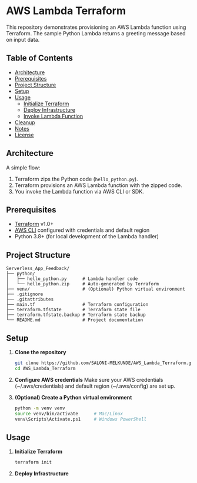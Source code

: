 # AWS Lambda Terraform

This repository demonstrates provisioning an AWS Lambda function using Terraform. The sample Python Lambda returns a greeting message based on input data.

## Table of Contents

- [Architecture](#architecture)
- [Prerequisites](#prerequisites)
- [Project Structure](#project-structure)
- [Setup](#setup)
- [Usage](#usage)
  - [Initialize Terraform](#initialize-terraform)
  - [Deploy Infrastructure](#deploy-infrastructure)
  - [Invoke Lambda Function](#invoke-lambda-function)
- [Cleanup](#cleanup)
- [Notes](#notes)
- [License](#license)



## Architecture

A simple flow:

1. Terraform zips the Python code (`hello_python.py`).
2. Terraform provisions an AWS Lambda function with the zipped code.
3. You invoke the Lambda function via AWS CLI or SDK.



## Prerequisites

- [Terraform](https://www.terraform.io/downloads.html) v1.0+
- [AWS CLI](https://aws.amazon.com/cli/) configured with credentials and default region
- Python 3.8+ (for local development of the Lambda handler)



## Project Structure

```text
Serverless_App_Feedback/
├── python/
│   ├── hello_python.py      # Lambda handler code
│   └── hello_python.zip     # Auto-generated by Terraform
├── venv/                    # (Optional) Python virtual environment
├── .gitignore
├── .gitattributes
├── main.tf                  # Terraform configuration
├── terraform.tfstate        # Terraform state file
├── terraform.tfstate.backup # Terraform state backup
└── README.md                # Project documentation
```

## Setup

1. **Clone the repository**
   ```bash
   git clone https://github.com/SALONI-MELKUNDE/AWS_Lambda_Terraform.git
   cd AWS_Lambda_Terraform
   ```
2. **Configure AWS credentials**
   Make sure your AWS credentials (~/.aws/credentials) and default region (~/.aws/config) are set up.

3. **(Optional) Create a Python virtual environment**
   ```bash
   python -m venv venv
   source venv/bin/activate      # Mac/Linux
   venv\Scripts\Activate.ps1     # Windows PowerShell
   ```


## Usage

1. **Initialize Terraform**
   ```bash
   terraform init
   ```
2. **Deploy Infrastructure**
   
   


